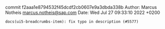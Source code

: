 commit f2aaa1e8794532f45dcdf2cb0607e9a3dbda338b
Author: Marcus Notheis <marcus.notheis@sap.com>
Date:   Wed Jul 27 09:33:10 2022 +0200

    docs(ui5-breadcrumbs-item): fix typo in description (#5577)
